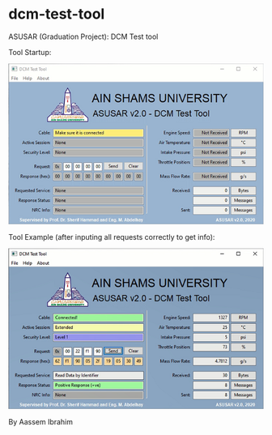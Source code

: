 # dcm-test-tool
ASUSAR (Graduation Project): DCM Test tool

Tool Startup:

![datei](documentation/initial.png)

Tool Example (after inputing all requests correctly to get info):

![datei](documentation/final-test.png)

By Aassem Ibrahim
